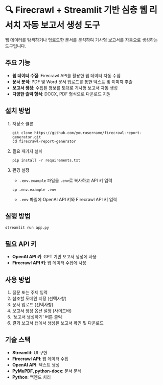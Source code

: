 # 🔍 Firecrawl + Streamlit 기반 심층 웹 리서치 자동 보고서 생성 도구

웹 데이터를 탐색하거나 업로드한 문서를 분석하여 기사형 보고서를 자동으로 생성하는 도구입니다.

## 주요 기능

- **웹 데이터 수집**: Firecrawl API를 활용한 웹 데이터 자동 수집
- **문서 분석**: PDF 및 Word 문서 업로드를 통한 텍스트 및 이미지 추출
- **보고서 생성**: 수집된 정보를 토대로 기사형 보고서 자동 생성
- **다양한 출력 형식**: DOCX, PDF 형식으로 다운로드 지원

## 설치 방법

1. 저장소 클론
   ```
   git clone https://github.com/yourusername/firecrawl-report-generator.git
   cd firecrawl-report-generator
   ```

2. 필요 패키지 설치
   ```
   pip install -r requirements.txt
   ```

3. 환경 설정
   - `.env.example` 파일을 `.env`로 복사하고 API 키 입력
   ```
   cp .env.example .env
   ```
   - `.env` 파일에 OpenAI API 키와 Firecrawl API 키 입력

## 실행 방법

```
streamlit run app.py
```

## 필요 API 키

- **OpenAI API 키**: GPT 기반 보고서 생성에 사용
- **Firecrawl API 키**: 웹 데이터 수집에 사용

## 사용 방법

1. 질문 또는 주제 입력
2. 참조할 도메인 지정 (선택사항)
3. 문서 업로드 (선택사항)
4. 보고서 생성 옵션 설정 (사이드바)
5. '보고서 생성하기' 버튼 클릭
6. 결과 보고서 탭에서 생성된 보고서 확인 및 다운로드

## 기술 스택

- **Streamlit**: UI 구현
- **Firecrawl API**: 웹 데이터 수집
- **OpenAI API**: 텍스트 생성
- **PyMuPDF, python-docx**: 문서 분석
- **Python**: 백엔드 처리 